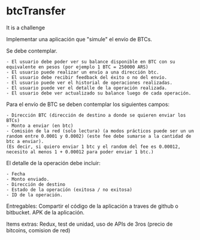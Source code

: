 # btcTransfer
It is a challenge

Implementar una aplicación que "simule" el envío de BTCs.

Se debe contemplar.

    - El usuario debe poder ver su balance disponible en BTC con su equivalente en pesos (por ejemplo 1 BTC = 250000 ARS)
    - El usuario puede realizar un envīo a una dirección btc.
    - El usuario debe recibir feedback del éxito o no del envío.    
    - El usuario puede ver el historial de operaciones realizadas.
    - El usuario puede ver el detalle de la operación realizada.
    - El usuario debe ver actualizado su balance luego de cada operación.
    
Para el envío de BTC se deben contemplar los siguientes campos:

    - Dirección BTC (dirección de destino a donde se quieren enviar los BTCs)
    - Monto a enviar (en btc)
    - Comisión de la red (solo lectura) (a modos prácticos puede ser un un random entre 0.0001 y 0.0002) (este fee debe sumarse a la cantidad de btc a enviar).
    (Es decir, si quiero enviar 1 btc y el random del fee es 0.00012, necesito al menos 1 + 0.00012 para poder enviar 1 btc.)

El detalle de la operación debe incluir:
    
    - Fecha
    - Monto enviado.    
    - Dirección de destino
    - Estado de la operación (exitosa / no exitosa)
    - ID de la operación.

Entregables: 
    Compartir el código de la aplicación a traves de github o bitbucket.
    APK de la aplicación.

Items extras: Redux, test de unidad, uso de APIs de 3ros (precio de bitcoins, comision de red)
